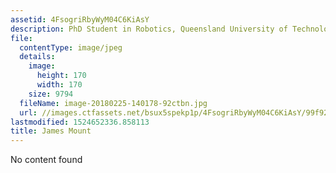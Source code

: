 ```yaml
---
assetid: 4FsogriRbyWyM04C6KiAsY
description: PhD Student in Robotics, Queensland University of Technology
file:
  contentType: image/jpeg
  details:
    image:
      height: 170
      width: 170
    size: 9794
  fileName: image-20180225-140178-92ctbn.jpg
  url: //images.ctfassets.net/bsux5spekp1p/4FsogriRbyWyM04C6KiAsY/99f9265b07d35599feb8fc9969fd38ee/image-20180225-140178-92ctbn.jpg
lastmodified: 1524652336.858113
title: James Mount
---
```

No content found